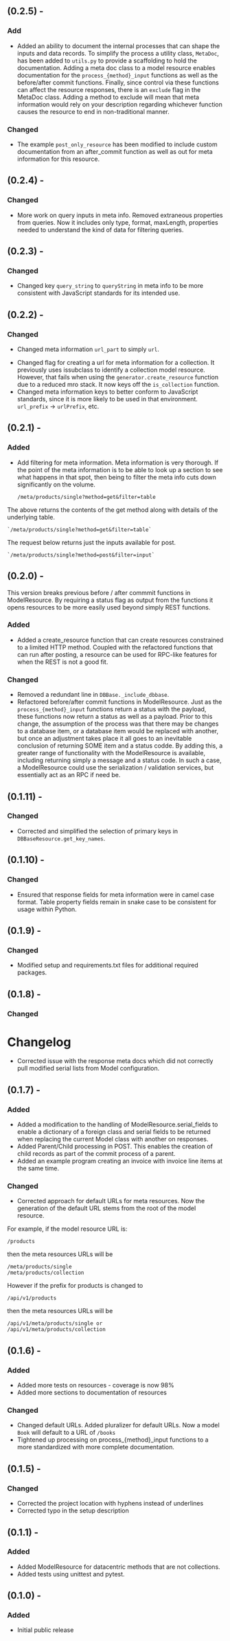 ## (0.2.5) -
### Add
*   Added an ability to document the internal processes that can shape the inputs and data records. To simplify the process a utility class, `MetaDoc`, has been added to `utils.py` to provide a scaffolding to hold the documentation. Adding a meta doc class to a model resource enables documentation for the `process_{method}_input` functions as well as the before/after commit functions. Finally, since control via these functions can affect the resource responses, there is an `exclude` flag in the MetaDoc class. Adding a method to exclude will mean that meta information would rely on your description regarding whichever function causes the resource to end in non-traditional manner.

### Changed
*   The example `post_only_resource` has been modified to include custom documentation from an after_commit function as well as out for meta information for this resource.

## (0.2.4) -
### Changed
*   More work on query inputs in meta info. Removed extraneous properties from queries. Now it includes only type, format, maxLength, properties needed to understand the kind of data for filtering queries.

## (0.2.3) -
### Changed
*   Changed key `query_string` to `queryString` in meta info to be more consistent with JavaScript standards for its intended use.

## (0.2.2) -

### Changed
+   Changed meta information `url_part` to simply `url`.
*   Changed flag for creating a url for meta information for a collection. It previously uses issubclass to identify a collection model resource. However, that fails when using the `generator.create_resource` function due to a reduced mro stack. It now keys off the `is_collection` function.
*   Changed meta information keys to better conform to JavaScript standards, since it is more likely to be used in that environment. `url_prefix` -> `urlPrefix`, etc.

## (0.2.1) -

### Added
* Add filtering for meta information. Meta information is very thorough. If the point of the meta information is to be able
to look up a section to see what happens in that spot, then being to filter the meta info cuts down significantly on the volume.

    `/meta/products/single?method=get&filter=table`

The above returns the contents of the get method along with
details of the underlying table.

    `/meta/products/single?method=get&filter=table`

The request below returns just the inputs available for post.

    `/meta/products/single?method=post&filter=input`


## (0.2.0) -
This version breaks previous before / after commmit functions in ModelResource. By requiring a status flag as output from the functions it opens resources to be more easily used beyond simply REST functions.

### Added
* Added a create_resource function that can create resources constrained to a limited HTTP method. Coupled with the refactored functions that can run after posting, a resource can be used for RPC-like features for when the REST is not a good fit.

### Changed
* Removed a redundant line in `DBBase._include_dbbase`.
* Refactored before/after commit functions in ModelResource. Just as the `process_{method}_input` functions return a status with the payload, these functions now return a status as well as a payload. Prior to this change, the assumption of the process was that there may be changes to a database item, or a database item would be replaced with another, but once an adjustment takes place it all goes to an inevitable conclusion of returning SOME item and a status codde. By adding this, a greater range of functionality with the ModelResource is available, including returning simply a message and a status code. In such a case, a ModelResource could use the serialization / validation services, but essentially act as an RPC if need be.

## (0.1.11) -
### Changed
* Corrected and simplified the selection of primary keys in `DBBaseResource.get_key_names`.

## (0.1.10) -
### Changed
* Ensured that response fields for meta information were in camel case format. Table property fields remain in snake case to be consistent for usage within Python.

## (0.1.9) -
### Changed
* Modified setup and requirements.txt files for additional required packages.

## (0.1.8) -
### Changed
# Changelog
* Corrected issue with the response meta docs which did not correctly pull modified serial lists from Model configuration.

## (0.1.7) -
### Added
*   Added a modification to the handling of ModelResource.serial_fields to enable a dictionary of a foreign class and serial fields to be returned when replacing the current Model class with another on responses.
*   Added Parent/Child processing in POST. This enables the creation of child records as part of the commit process of a parent.
*   Added an example program creating an invoice with invoice line items at the same time.

### Changed
*   Corrected approach for default URLs for meta resources. Now the generation of the default URL stems from the root of the model resource.

For example, if the model resource URL is:


    /products


then the meta resources URLs will be


    /meta/products/single
    /meta/products/collection


However if the prefix for products is changed to


    /api/v1/products


then the meta resources URLs will be


    /api/v1/meta/products/single or
    /api/v1/meta/products/collection


## (0.1.6) -
### Added
*   Added more tests on resources - coverage is now 98%
*   Added more sections to documentation of resources

### Changed
*   Changed default URLs. Added pluralizer for default URLs. Now a model `Book` will default to a URL of `/books`
*   Tightened up processing on process_{method}_input functions to a more standardized with more complete documentation.

## (0.1.5) -
### Changed
* Corrected the project location with hyphens instead of underlines
* Corrected typo in the setup description


## (0.1.1) -
### Added
* Added ModelResource for datacentric methods that are not collections.
* Added tests using unittest and pytest.

## (0.1.0) -
### Added
- Initial public release

